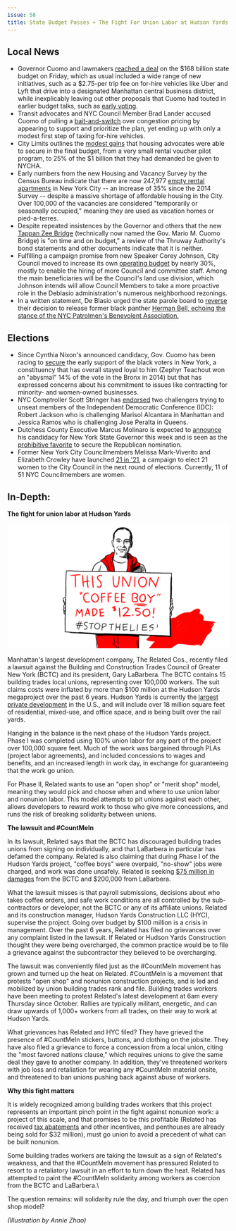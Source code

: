 ```yaml
---
issue: 58
title: State Budget Passes + The Fight For Union Labor at Hudson Yards
---
```

 
## Local News
-   Governor Cuomo and lawmakers [reached a deal](http://www.nydailynews.com/news/politics/cuomo-pols-strike-168b-budget-deal-adds-nycha-mta-funding-article-1.3905555) on the $168 billion state budget on Friday, which as usual included a wide range of new initiatives, such as a $2.75-per trip fee on for-hire vehicles like Uber and Lyft that drive into a designated Manhattan central business district, while inexplicably leaving out other proposals that Cuomo had touted in earlier budget talks, such as [early voting](https://www.newsday.com/long-island/politics/spin-cycle/early-voting-cuomo-ny-1.16717047).  
-   Transit advocates and NYC Council Member Brad Lander accused Cuomo of pulling a [bait-and-switch](http://www.gothamgazette.com/city/7578-cuomo-accused-of-bait-and-switch-on-congestion-pricing) over congestion pricing by appearing to support and prioritize the plan, yet ending up with only a modest first step of taxing for-hire vehicles.
-   City Limits outlines the [modest gains](https://citylimits.org/2018/03/30/housing-advocates-see-small-wins-some-threats-in-state-budget/) that housing advocates were able to secure in the final budget, from a very small rental voucher pilot program, to 25% of the $1 billion that they had demanded be given to NYCHA.
-   Early numbers from the new Housing and Vacancy Survey by the Census Bureau indicate that there are now 247,977 [empty rental apartments](http://www.nydailynews.com/amp/opinion/247-977-stories-vacant-city-priced-reach-article-1.3892656?__twitter_impression=true) in New York City -- an increase of 35% since the 2014 Survey -- despite a massive shortage of affordable housing in the City. Over 100,000 of the vacancies are considered "temporarily or seasonally occupied," meaning they are used as vacation homes or pied-a-terres.
-   Despite repeated insistences by the Governor and others that the new [Tappan Zee Bridge](https://amp.lohud.com/amp/452445002?__twitter_impression=true) (technically now named the Gov. Mario M. Cuomo Bridge) is "on time and on budget," a review of the Thruway Authority's bond statements and other documents indicate that it is neither.
-   Fulfilling a campaign promise from new Speaker Corey Johnson, City Council moved to increase its own [operating budget](http://www.gothamgazette.com/city/7559-fulfilling-johnson-promise-city-council-significantly-increases-its-operating-budget) by nearly 30%, mostly to enable the hiring of more Council and committee staff. Among the main beneficiaries will be the Council's land use division, which Johnson intends will allow Council Members to take a more proactive role in the Deblasio administration's numerous neighborhood rezonings.
-   In a written statement, De Blasio urged the state parole board to [reverse](https://theintercept.com/2018/03/29/herman-bell-black-panther-parole-nypd-new-york/) their decision to release former black panther [Herman Bell,  echoing the stance of the NYC Patrolmen's Benevolent Association.](https://nypost.com/2018/03/24/de-blasio-urges-board-to-reverse-parole-for-cop-killer/)

## Elections
-   Since Cynthia Nixon's announced candidacy, Gov. Cuomo has been racing to [secure](https://mobile.nytimes.com/2018/03/26/nyregion/cuomo-nixon-black-vote-new-york.html?referer=https://t.co/oOIPdnQLYa?amp=1) the early support of the black voters in New York, a constituency that has overall stayed loyal to him (Zephyr Teachout won an "abysmal" 14% of the vote in the Bronx in 2014) but that has expressed concerns about his commitment to issues like contracting for minority- and women-owned businesses.
-   NYC Comptroller Scott Stringer has [endorsed](https://www.nytimes.com/2018/03/29/nyregion/stringer-idc-senate-democrats-endorsement.html) two challengers trying to unseat members of the Independent Democratic Conference (IDC): Robert Jackson who is challenging Marisol Alcantara in Manhattan and Jessica Ramos who is challenging Jose Peralta in Queens.
-   Dutchess County Executive Marcus Molinaro is expected to [announce](http://www.gothamgazette.com/state/7581-in-run-for-governor-marc-molinaro-will-make-a-character-argument) his candidacy for New York State Governor this week and is seen as the [prohibitive favorite](http://www.syracuse.com/politics/index.ssf/2018/03/molinaro_wins_support_to_lock_up_gop_nomination_for_ny_governor.html) to secure the Republican nomination.
-   Former New York City Councilmembers Melissa Mark-Viverito and Elizabeth Crowley have launched [21 in '21](http://www.gothamgazette.com/opinion/7576-how-the-21-in-21-movement-to-elect-women-will-be-successful), a campaign to elect 21 women to the City Council in the next round of elections. Currently, 11 of 51 NYC Councilmembers are women.

## In-Depth:

**The fight for union labor at Hudson Yards**

!["Divestment"](https://raw.githubusercontent.com/nycdsa/the-thorn/master/src/images/hudson-yards.jpg)

Manhattan's largest development company, The Related Cos., recently filed a lawsuit against the Building and Construction Trades Council of Greater New York (BCTC) and its president, Gary LaBarbera. The BCTC contains 15 building trades local unions, representing over 100,000 workers. The suit claims costs were inflated by more than $100 million at the Hudson Yards megaproject over the past 6 years. Hudson Yards is currently the [largest private development](http://www.crainsnewyork.com/article/20180312/FEATURES/180319996/building-tension-at-hudson-yards) in the U.S., and will include over 18 million square feet of residential, mixed-use, and office space, and is being built over the rail yards.

Hanging in the balance is the next phase of the Hudson Yards project. Phase I was completed using 100% union labor for any part of the project over 100,000 square feet. Much of the work was bargained through PLAs (project labor agreements), and included concessions to wages and benefits, and an increased length in work day, in exchange for guaranteeing that the work go union.

For Phase II, Related wants to use an "open shop" or "merit shop" model, meaning they would pick and choose when and where to use union labor and nonunion labor. This model attempts to pit unions against each other, allows developers to reward work to those who give more concessions, and runs the risk of breaking solidarity between unions.

**The lawsuit and #CountMeIn**

In its lawsuit, Related says that the BCTC has discouraged building trades unions from signing on individually, and that LaBarbera in particular has defamed the company. Related is also claiming that during Phase I of the Hudson Yards project, "coffee boys" were overpaid, "no-show" jobs were charged, and work was done unsafely. Related is seeking [$75 million in damages](http://rew-online.com/2018/03/07/relateds-coffee-boy%CA%BC-lawsuit-unions-calling-foul/) from the BCTC and $200,000 from LaBarbera.

What the lawsuit misses is that payroll submissions, decisions about who takes coffee orders, and safe work conditions are all controlled by the sub-contractors or developer, not the BCTC or any of its affiliate unions. Related and its construction manager, Hudson Yards Construction LLC (HYC), supervise the project. Going over budget by $100 million is a crisis in management. Over the past 6 years, Related has filed no grievances over any complaint listed in the lawsuit. If Related or Hudson Yards Construction thought they were being overcharged, the common practice would be to file a grievance against the subcontractor they believed to be overcharging.

The lawsuit was conveniently filed just as the #CountMeIn movement has grown and turned up the heat on Related. #CountMeIn is a movement that protests "open shop" and nonunion construction projects, and is led and mobilized by union building trades rank and file. Building trades workers have been meeting to protest Related's latest development at 6am every Thursday since October. Rallies are typically militant, energetic, and can draw upwards of 1,000+ workers from all trades, on their way to work at Hudson Yards.

What grievances has Related and HYC filed? They have grieved the presence of #CountMeIn stickers, buttons, and clothing on the jobsite. They have also filed a grievance to force a concession from a local union, citing the "most favored nations clause," which requires unions to give the same deal they gave to another company. In addition, they've threatened workers with job loss and retaliation for wearing any #CountMeIn material onsite, and threatened to ban unions pushing back against abuse of workers.

**Why this fight matters**

It is widely recognized among building trades workers that this project represents an important pinch point in the fight against nonunion work: a project of this scale, and that promises to be this profitable (Related has received [tax abatements](https://www.wsj.com/articles/the-first-penthouse-at-hudson-yards-asks-32-million-1505830163) and other incentives, and penthouses are already being sold for $32 million), must go union to avoid a precedent of what can be built nonunion.

Some building trades workers are taking the lawsuit as a sign of Related's weakness, and that the #CountMeIn movement has pressured Related to resort to a retaliatory lawsuit in an effort to turn down the heat. Related has attempted to paint the #CountMeIn solidarity among workers as coercion from the BCTC and LaBarbera.\

The question remains: will solidarity rule the day, and triumph over the open shop model?

*(Illustration by Annie Zhao)*
